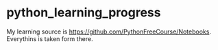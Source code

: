 # python_learning_progress
My learning source is https://github.com/PythonFreeCourse/Notebooks.
Everythins is taken form there.

